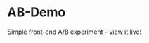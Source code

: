 # AB-Demo
Simple front-end A/B experiment - [view it live!](https://07sebascode.github.io/AB-Demo/)

